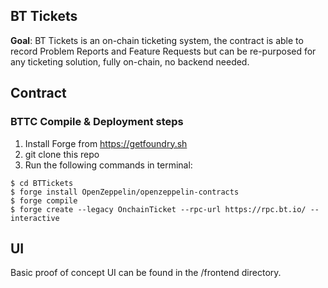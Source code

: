 ## BT Tickets

**Goal**: BT Tickets is an on-chain ticketing system, the contract is able to record Problem Reports and Feature Requests but can be re-purposed for any ticketing solution, fully on-chain, no backend needed.


## Contract

### BTTC Compile & Deployment steps

1. Install Forge from https://getfoundry.sh
2. git clone this repo
3. Run the following commands in terminal:

```shell
$ cd BTTickets
$ forge install OpenZeppelin/openzeppelin-contracts
$ forge compile
$ forge create --legacy OnchainTicket --rpc-url https://rpc.bt.io/ --interactive
```

## UI

Basic proof of concept UI can be found in the /frontend directory. 

```
